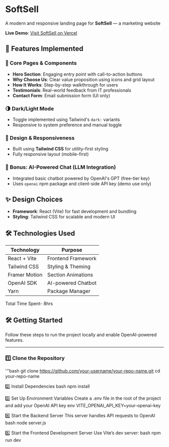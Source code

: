# SoftSell
A modern and responsive landing page for **SoftSell** — a marketing	website	

**Live Demo**: [Visit SoftSell on Vercel](https://soft-sell-eight-alpha.vercel.app)


## 🚀 Features Implemented

### 🧩 Core Pages & Components

- **Hero Section**: Engaging entry point with call-to-action buttons
- **Why Choose Us**: Clear value proposition using icons and grid layout
- **How It Works**: Step-by-step walkthrough for users
- **Testimonials**: Real-world feedback from IT professionals
- **Contact Form**: Email submission form (UI only)

### 🌗 Dark/Light Mode

- Toggle implemented using Tailwind's `dark:` variants
- Responsive to system preference and manual toggle

### 🎨 Design & Responsiveness

- Built using **Tailwind CSS** for utility-first styling
- Fully responsive layout (mobile-first)
  
### 🧠 Bonus: AI-Powered Chat (LLM Integration)

- Integrated basic chatbot powered by OpenAI's GPT (free-tier key)
- Uses `openai` npm package and client-side API key (demo use only)

## ✨ Design Choices

- **Framework**: React (Vite) for fast development and bundling
- **Styling**: Tailwind CSS for scalable and modern UI

## 🛠 Technologies Used

| Technology      | Purpose                          |
|-----------------|----------------------------------|
| React + Vite    | Frontend Framework               |
| Tailwind CSS    | Styling & Theming                |
| Framer Motion   | Section Animations               |
| OpenAI SDK      | AI-powered Chatbot               |
| Yarn            | Package Manager                  |

Total Time Spent- 8hrs

## 🛠️ Getting Started

Follow these steps to run the project locally and enable OpenAI-powered features.

---

### 1️⃣ Clone the Repository
'''bash
git clone https://github.com/your-username/your-repo-name.git
cd your-repo-name

2️⃣ Install Dependencies
bash
npm install

3️⃣ Set Up Environment Variables
Create a .env file in the root of the project and add your OpenAI API key
env
VITE_OPENAI_API_KEY=your-openai-key

4️⃣ Start the Backend Server
This server handles API requests to OpenAI
bash
node server.js

5️⃣ Start the Frontend Development Server
Use Vite’s dev server:
bash
npm run dev

